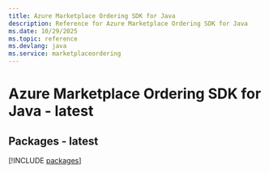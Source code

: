 ```yaml
---
title: Azure Marketplace Ordering SDK for Java
description: Reference for Azure Marketplace Ordering SDK for Java
ms.date: 10/29/2025
ms.topic: reference
ms.devlang: java
ms.service: marketplaceordering
---
```

# Azure Marketplace Ordering SDK for Java - latest
## Packages - latest
[!INCLUDE [packages](marketplace-ordering-index.md)]